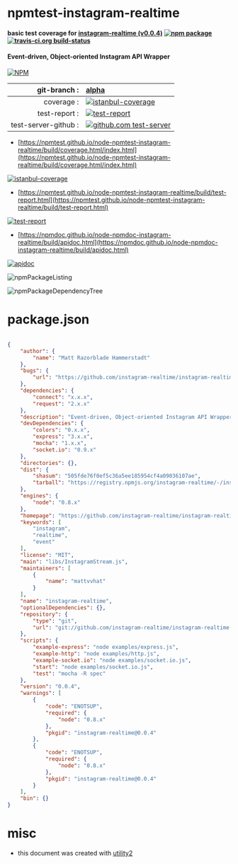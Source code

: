 # npmtest-instagram-realtime

#### basic test coverage for  [instagram-realtime (v0.0.4)](https://github.com/instagram-realtime/instagram-realtime)  [![npm package](https://img.shields.io/npm/v/npmtest-instagram-realtime.svg?style=flat-square)](https://www.npmjs.org/package/npmtest-instagram-realtime) [![travis-ci.org build-status](https://api.travis-ci.org/npmtest/node-npmtest-instagram-realtime.svg)](https://travis-ci.org/npmtest/node-npmtest-instagram-realtime)

#### Event-driven, Object-oriented Instagram API Wrapper

[![NPM](https://nodei.co/npm/instagram-realtime.png?downloads=true&downloadRank=true&stars=true)](https://www.npmjs.com/package/instagram-realtime)

| git-branch : | [alpha](https://github.com/npmtest/node-npmtest-instagram-realtime/tree/alpha)|
|--:|:--|
| coverage : | [![istanbul-coverage](https://npmtest.github.io/node-npmtest-instagram-realtime/build/coverage.badge.svg)](https://npmtest.github.io/node-npmtest-instagram-realtime/build/coverage.html/index.html)|
| test-report : | [![test-report](https://npmtest.github.io/node-npmtest-instagram-realtime/build/test-report.badge.svg)](https://npmtest.github.io/node-npmtest-instagram-realtime/build/test-report.html)|
| test-server-github : | [![github.com test-server](https://npmtest.github.io/node-npmtest-instagram-realtime/GitHub-Mark-32px.png)](https://npmtest.github.io/node-npmtest-instagram-realtime/build/app/index.html) | | build-artifacts : | [![build-artifacts](https://npmtest.github.io/node-npmtest-instagram-realtime/glyphicons_144_folder_open.png)](https://github.com/npmtest/node-npmtest-instagram-realtime/tree/gh-pages/build)|

- [https://npmtest.github.io/node-npmtest-instagram-realtime/build/coverage.html/index.html](https://npmtest.github.io/node-npmtest-instagram-realtime/build/coverage.html/index.html)

[![istanbul-coverage](https://npmtest.github.io/node-npmtest-instagram-realtime/build/screenCapture.buildCi.browser.%252Ftmp%252Fbuild%252Fcoverage.lib.html.png)](https://npmtest.github.io/node-npmtest-instagram-realtime/build/coverage.html/index.html)

- [https://npmtest.github.io/node-npmtest-instagram-realtime/build/test-report.html](https://npmtest.github.io/node-npmtest-instagram-realtime/build/test-report.html)

[![test-report](https://npmtest.github.io/node-npmtest-instagram-realtime/build/screenCapture.buildCi.browser.%252Ftmp%252Fbuild%252Ftest-report.html.png)](https://npmtest.github.io/node-npmtest-instagram-realtime/build/test-report.html)

- [https://npmdoc.github.io/node-npmdoc-instagram-realtime/build/apidoc.html](https://npmdoc.github.io/node-npmdoc-instagram-realtime/build/apidoc.html)

[![apidoc](https://npmdoc.github.io/node-npmdoc-instagram-realtime/build/screenCapture.buildCi.browser.%252Ftmp%252Fbuild%252Fapidoc.html.png)](https://npmdoc.github.io/node-npmdoc-instagram-realtime/build/apidoc.html)

![npmPackageListing](https://npmtest.github.io/node-npmtest-instagram-realtime/build/screenCapture.npmPackageListing.svg)

![npmPackageDependencyTree](https://npmtest.github.io/node-npmtest-instagram-realtime/build/screenCapture.npmPackageDependencyTree.svg)



# package.json

```json

{
    "author": {
        "name": "Matt Razorblade Hammerstadt"
    },
    "bugs": {
        "url": "https://github.com/instagram-realtime/instagram-realtime/issues"
    },
    "dependencies": {
        "connect": "x.x.x",
        "request": "2.x.x"
    },
    "description": "Event-driven, Object-oriented Instagram API Wrapper",
    "devDependencies": {
        "colors": "0.x.x",
        "express": "3.x.x",
        "mocha": "1.x.x",
        "socket.io": "0.9.x"
    },
    "directories": {},
    "dist": {
        "shasum": "505fde76f0ef5c36a5ee185954cf4a09036107ae",
        "tarball": "https://registry.npmjs.org/instagram-realtime/-/instagram-realtime-0.0.4.tgz"
    },
    "engines": {
        "node": "0.8.x"
    },
    "homepage": "https://github.com/instagram-realtime/instagram-realtime",
    "keywords": [
        "instagram",
        "realtime",
        "event"
    ],
    "license": "MIT",
    "main": "libs/InstagramStream.js",
    "maintainers": [
        {
            "name": "mattvvhat"
        }
    ],
    "name": "instagram-realtime",
    "optionalDependencies": {},
    "repository": {
        "type": "git",
        "url": "git://github.com/instagram-realtime/instagram-realtime.git"
    },
    "scripts": {
        "example-express": "node examples/express.js",
        "example-http": "node examples/http.js",
        "example-socket.io": "node examples/socket.io.js",
        "start": "node examples/socket.io.js",
        "test": "mocha -R spec"
    },
    "version": "0.0.4",
    "warnings": [
        {
            "code": "ENOTSUP",
            "required": {
                "node": "0.8.x"
            },
            "pkgid": "instagram-realtime@0.0.4"
        },
        {
            "code": "ENOTSUP",
            "required": {
                "node": "0.8.x"
            },
            "pkgid": "instagram-realtime@0.0.4"
        }
    ],
    "bin": {}
}
```



# misc
- this document was created with [utility2](https://github.com/kaizhu256/node-utility2)
